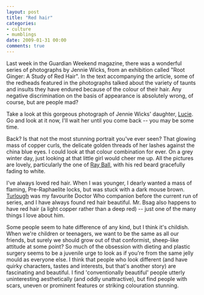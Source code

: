 ```yaml
---
layout: post
title: "Red hair"
categories:
- culture
- mumblings
date: 2009-01-31 00:00
comments: true
---
```


<p>Last week in the Guardian Weekend magazine, there was a wonderful series of photographs by Jennie Wicks, from an exhibition called "Root Ginger: A Study of Red Hair". In the text accompanying the article, some of the redheads featured in the photographs talked about the variety of taunts and insults they have endured because of the colour of their hair. Any negative discrimination on the basis of appearance is absolutely wrong, of course, but are people mad?</p>

<p>Take a look at this gorgeous photograph of Jennie Wicks' daughter, <a href="http://www.guardian.co.uk/lifeandstyle/gallery/2009/jan/24/ginger-redhead-exhibition-pictures?picture=342248915">Lucie</a>. Go and look at it now, I'll wait her until you come back -- you may be some time.</p>

<p>Back? Is that not the most stunning portrait you've ever seen? That glowing mass of copper curls, the delicate golden threads of her lashes against the china blue eyes. I could look at that colour combination for ever. On a grey winter day, just looking at that little girl would cheer me up. All the pictures are lovely, particularly the one of <a href="http://www.guardian.co.uk/lifeandstyle/gallery/2009/jan/24/ginger-redhead-exhibition-pictures?picture=342248917">Ray Ball</a>, with his red beard gracefully fading to white.</p>

<p>I've always loved red hair. When I was younger, I dearly wanted a mass of flaming, Pre-Raphaelite locks, but was stuck with a dark mouse brown. <a href="http://en.wikipedia.org/wiki/Vislor_Turlough">Turlough</a> was my favourite Doctor Who companion before the current run of series, and I have always found red hair beautiful. Mr. Bsag also happens to have red hair (a light copper rather than a deep red) -- just one of the many things I love about him.</p>

<p>Some people seem to hate difference of any kind, but I think it's childish. When we're children or teenagers, we want to be the same as all our friends, but surely we should grow out of that conformist, sheep-like attitude at some point? So much of the obsession with dieting and plastic surgery seems to be a juvenile urge to look as if you're from the same jelly mould as everyone else. I think that people who look different (and have quirky characters, tastes and interests, but that's another story) are fascinating and beautiful. I find 'conventionally beautiful' people utterly uninteresting aesthetically (and oddly unattractive), but find people with scars, uneven or prominent features or striking colouration stunning.</p>


